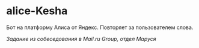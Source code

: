 # alice-Kesha

Бот на платформу Алиса от Яндекс.
Повторяет за пользователем слова.


*Задание из собеседования в Mail.ru Group, отдел Маруся*
